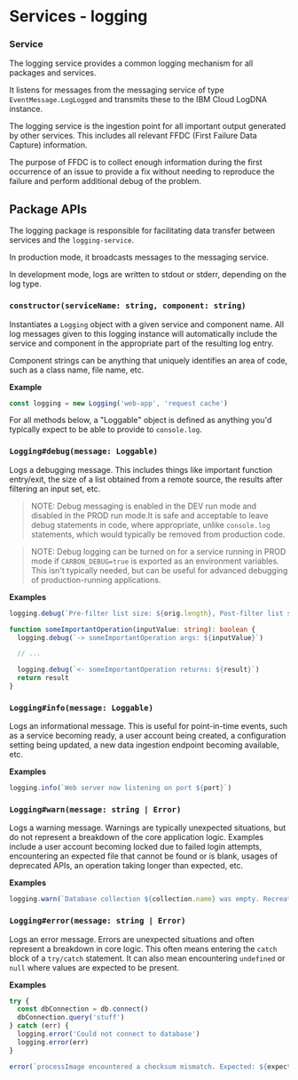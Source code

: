 # Services - logging

### Service

The logging service provides a common logging mechanism for all packages and services.

It listens for messages from the messaging service of type `EventMessage.LogLogged` and transmits
these to the IBM Cloud LogDNA instance.

The logging service is the ingestion point for all important output generated by other services.
This includes all relevant FFDC (First Failure Data Capture) information.

The purpose of FFDC is to collect enough information during the first occurrence of an issue to
provide a fix without needing to reproduce the failure and perform additional debug of the problem.

## Package APIs

The logging package is responsible for facilitating data transfer between services and the
`logging-service`.

In production mode, it broadcasts messages to the messaging service.

In development mode, logs are written to stdout or stderr, depending on the log type.

### `constructor(serviceName: string, component: string)`

Instantiates a `Logging` object with a given service and component name. All log messages given to
this logging instance will automatically include the service and component in the appropriate part
of the resulting log entry.

Component strings can be anything that uniquely identifies an area of code, such as a class name,
file name, etc.

**Example**

```ts
const logging = new Logging('web-app', 'request cache')
```

For all methods below, a "Loggable" object is defined as anything you'd typically expect to be able
to provide to `console.log`.

### `Logging#debug(message: Loggable)`

Logs a debugging message. This includes things like important function entry/exit, the size of a
list obtained from a remote source, the results after filtering an input set, etc.

> NOTE: Debug messaging is enabled in the DEV run mode and disabled in the PROD run mode.It is safe
> and acceptable to leave debug statements in code, where appropriate, unlike `console.log`
> statements, which would typically be removed from production code.

> NOTE: Debug logging can be turned on for a service running in PROD mode if `CARBON_DEBUG=true` is
> exported as an environment variables. This isn't typically needed, but can be useful for advanced
> debugging of production-running applications.

**Examples**

```ts
logging.debug(`Pre-filter list size: ${orig.length}, Post-filter list size: ${filtered.length}`)
```

```ts
function someImportantOperation(inputValue: string): boolean {
  logging.debug(`-> someImportantOperation args: ${inputValue}`)

  // ...

  logging.debug(`<- someImportantOperation returns: ${result}`)
  return result
}
```

### `Logging#info(message: Loggable)`

Logs an informational message. This is useful for point-in-time events, such as a service becoming
ready, a user account being created, a configuration setting being updated, a new data ingestion
endpoint becoming available, etc.

**Examples**

```ts
logging.info(`Web server now listening on port ${port}`)
```

### `Logging#warn(message: string | Error)`

Logs a warning message. Warnings are typically unexpected situations, but do not represent a
breakdown of the core application logic. Examples include a user account becoming locked due to
failed login attempts, encountering an expected file that cannot be found or is blank, usages of
deprecated APIs, an operation taking longer than expected, etc.

**Examples**

```ts
logging.warn(`Database collection ${collection.name} was empty. Recreating`)
```

### `Logging#error(message: string | Error)`

Logs an error message. Errors are unexpected situations and often represent a breakdown in core
logic. This often means entering the `catch` block of a `try/catch` statement. It can also mean
encountering `undefined` or `null` where values are expected to be present.

**Examples**

```ts
try {
  const dbConnection = db.connect()
  dbConnection.query('stuff')
} catch (err) {
  logging.error('Could not connect to database')
  logging.error(err)
}
```

```ts
error(`processImage encountered a checksum mismatch. Expected: ${expected}, Was: ${actual}`)
```
